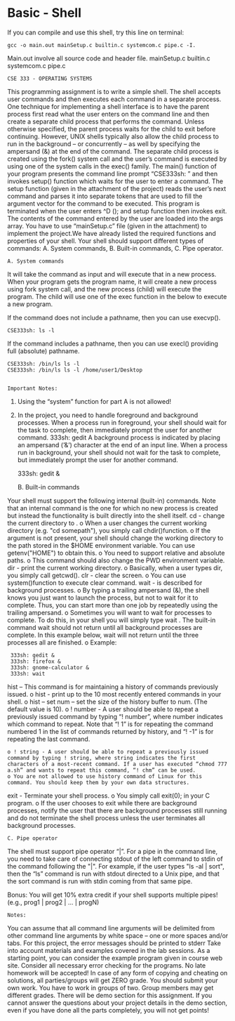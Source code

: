 ﻿# Basic - Shell

If you can compile  and use this shell, try this line on terminal:
	
	gcc -o main.out mainSetup.c builtin.c systemcom.c pipe.c -I.

Main.out involve all source code and header file.
	mainSetup.c builtin.c systemcom.c pipe.c	


	CSE 333 - OPERATING SYSTEMS

This programming assignment is to write a simple shell. The shell accepts user commands and then executes each command in a separate process. One technique for implementing a shell interface is to have the parent process first read what the user enters on the command line and then create a separate child process that performs the command. Unless otherwise specified, the parent process waits for the child to exit before continuing. However, UNIX shells typically also allow the child process to run in the background – or concurrently – as well by specifying the ampersand (&) at the end of the command. The separate child process is created using the fork() system call and the user’s command is executed by using one of the system calls in the exec() family.
The main() function of your program presents the command line prompt “CSE333sh: ” and then invokes setup() function which waits for the user to enter a command. The setup function (given in the attachment of the project) reads the user’s next command and parses it into separate tokens that are used to fill the argument vector for the command to be executed. This program is terminated when the user enters ^D (<CONTROL><D>); and setup function then invokes exit. The contents of the command entered by the user are loaded into the args array. You have to use “mainSetup.c” file (given in the attachment) to implement the project.We have already listed the required functions and properties of your shell.
	Your shell should support different types of commands:
A. System commands,
B. Built-in commands,
C. Pipe operator.

	A. System commands 


It will take the command as input and will execute that in a new process. When your program
gets the program name, it will create a new process using fork system call, and the new process (child) will execute the program. The child will use one of the exec function in the below to execute a new program.

If the command does not include a pathname, then you can use execvp().

	CSE333sh: ls -l

	
If the command includes a pathname, then you can use execl() providing full
(absolute) pathname.
	
	CSE333sh: /bin/ls ls -l
	CSE333sh: /bin/ls ls -l /home/user1/Desktop
	

	Important Notes:

1. Using the “system” function for part A is not allowed!
2.  In the project, you need to handle foreground and background processes. When a process run in foreground, your shell should wait for the task to complete, then immediately prompt the user for another command.
333sh: gedit
	A background process is indicated by placing an ampersand (’&’) character at the end of an input line. When a process run in background, your shell should not wait for the task to complete, but immediately prompt the user for another command.

	333sh: gedit &
	

	B. Built-in commands

Your shell must support the following internal (built-in) commands. Note that an internal command is the one for which no new process is created but instead the functionality is built directly into the shell itself.
cd <directory> - change the current directory to <directory>.
	o When a user changes the current working directory (e.g. "cd somepath"), you simply call chdir()function.
	o If the <directory> argument is not present, your shell should change the working directory to the path stored in the $HOME environment variable. You can use getenv("HOME") to obtain this.
	o You need to support relative and absolute paths.
	o This command should also change the PWD environment variable.
dir - print the current working directory.
	o Basically, when a user types dir, you simply call getcwd().
clr - clear the screen.
	o You can use system()function to execute clear command.
wait - is described for background processes.
	o By typing a trailing ampersand (&), the shell knows you just want to launch the process, but not to wait for it to complete. Thus, you can start more than one job by repeatedly using the trailing ampersand.
	o Sometimes you will want to wait for processes to complete. To do this, in your shell you will simply type wait . The built-in command wait should not return until all background processes are complete. In this example below, wait will not return until the three processes all are finished.
	o Example:

	 333sh: gedit &
	 333sh: firefox &
	 333sh: gnome-calculator &
	 333sh: wait
	

hist – This command is for maintaining a history of commands previously issued.
	o hist - print up to the 10 most recently entered commands in your shell.
	o hist – set num – set the size of the history buffer to num. (The default value is 10).
	o ! number - A user should be able to repeat a previously issued command by typing “! number”, where number indicates which command to repeat.
Note that “! 1” is for repeating the command numbered 1 in the list of
commands returned by history, and “! -1” is for repeating the last command.

	o ! string - A user should be able to repeat a previously issued command by typing ! string, where string indicates the first characters of a most-recent command. If a user has executed “chmod 777 a.sh” and wants to repeat this command, “! chm” can be used.
	o You are not allowed to use history command of Linux for this command. You should keep them by your own data structures.
exit - Terminate your shell process.
	o You simply call exit(0); in your C program.
	o If the user chooses to exit while there are background processes, notify the user that there are background processes still running and do not terminate the shell process unless the user terminates all background processes.


	C. Pipe operator

The shell must support pipe operator “|”. For a pipe in the command line, you need to take care of connecting stdout of the left command to stdin of the command following the "|". For example, if the user types "ls -al | sort", then the “ls” command is run with stdout directed to a Unix pipe, and that the sort command is run with stdin coming from that same pipe.

Bonus: You will get 10% extra credit if your shell supports multiple pipes! (e.g., prog1 | prog2 | ... | progN)

	Notes:

You can assume that all command line arguments will be delimited from other command
line arguments by white space – one or more spaces and/or tabs.
For this project, the error messages should be printed to stderr
Take into account materials and examples covered in the lab sessions. As a starting point, you can consider the example program given in course web site.
Consider all necessary error checking for the programs.
No late homework will be accepted!
In case of any form of copying and cheating on solutions, all parties/groups will get ZERO grade. You should submit your own work.
You have to work in groups of two. Group members may get different grades.
There will be demo section for this assignment. If you cannot answer the questions about your project details in the demo section, even if you have done all the parts completely, you will not get points!
